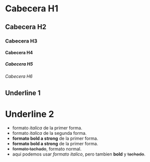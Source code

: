 # Cabecera H1

## Cabecera H2

### Cabecera H3

#### Cabecera H4

##### Cabecera H5

###### Cabecera H6

Underline 1
-------------

Underline 2 
============

- formato *italica* de la primer forma.
- formato _italica_ de la segunda forma.
- **formato bold a strong** de la primer forma.
- __formato bold a strong__ de la primer forma.
- ~~formato tachado~~, formato normal.
- aqui podemos usar *formato italico*, pero tambien **bold** y ~~tachado~~.